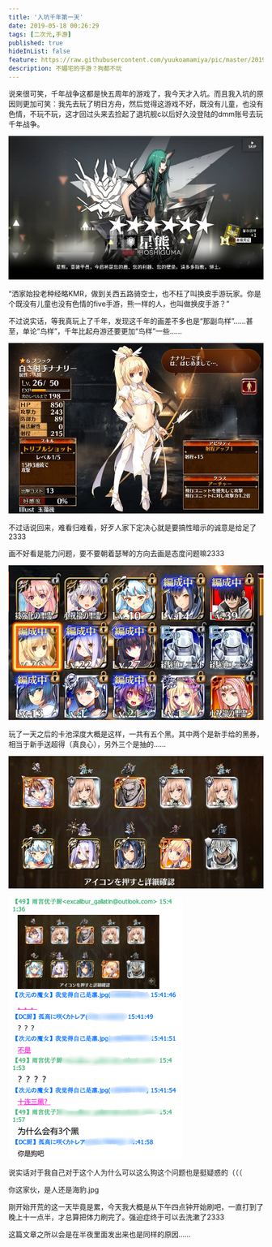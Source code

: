 ```yaml
---
title: '入坑千年第一天'
date: 2019-05-18 00:26:29
tags: [二次元,手游]
published: true
hideInList: false
feature: https://raw.githubusercontent.com/yuukoamamiya/pic/master/20190518003130.jpg
description: 不媚宅的手游？狗都不玩
---
```

说来很可笑，千年战争这都是快五周年的游戏了，我今天才入坑。而且我入坑的原因则更加可笑：我先去玩了明日方舟，然后觉得这游戏不好，既没有儿童，也没有色情，不玩不玩，这才回过头来去捡起了退坑舰c以后好久没登陆的dmm账号去玩千年战争。

<!-- more -->

![](https://raw.githubusercontent.com/yuukoamamiya/pic/master/20190517235031.png)

“洒家始投老种经略KMR，做到关西五路骑空士，也不枉了叫换皮手游玩家。你是个既没有儿童也没有色情的five手游，熊一样的人，也叫做换皮手游？”

不过说实话，等我真玩上了千年，发现这千年的画差不多也是“那副鸟样”……甚至，单论“鸟样”，千年比起舟游还要更加“鸟样”一些……

![](https://raw.githubusercontent.com/yuukoamamiya/pic/master/20190518000958.jpg)

不过话说回来，难看归难看，好歹人家下定决心就是要搞性暗示的诚意是给足了2333

画不好看是能力问题，要不要朝着瑟琴的方向去画是态度问题嘛2333

![](https://raw.githubusercontent.com/yuukoamamiya/pic/master/20190518001004.png)

玩了一天之后的卡池深度大概是这样，一共有五个黑。其中两个是新手给的黑券，相当于新手送超得（真良心），另外三个是抽的……

![](https://raw.githubusercontent.com/yuukoamamiya/pic/master/20190518001008.jpg)

![](https://raw.githubusercontent.com/yuukoamamiya/pic/master/20190518001553.png)

说实话对于我自己对于这个人为什么可以这么狗这个问题也是挺疑惑的（（（

你这家伙，是人还是海豹.jpg

刚开始开荒的这一天毕竟是累，今天我大概是从下午四点钟开始刷吧，一直打到了晚上十一点半，才总算把体力刷完了。强迫症终于可以去洗漱了2333

这篇文章之所以会是在半夜里面发出来也是同样的原因……
